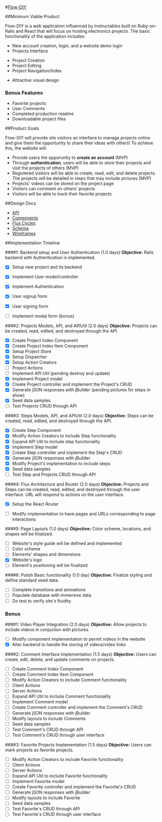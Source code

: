 #[Flow-DIY](http://flow-diy.herokuapp.com/)

##Minimum Viable Product

Flow-DIY is a web application influenced by Instructables built on Ruby-on-Rails and React that will focus on hosting electronics projects. The basic functionality of the application includes:

 - New account creation, login, and a website demo login
 - Projects Interface
  * Project Creation
  * Project Editing
  * Project Navigation/Index
 - Attractive visual design

### Bonus Features
 - Favorite projects
 - User Comments
 - Completed production readme
 - Downloadable project files

##Product Goals

Flow-DIY will provide site visitors an interface to manage projects online and give them the opportunity to share their ideas with others! To achieve this, the website will:

 - Provide users the opporunity to **create an account** (MVP)
 - Through **authentication**, users will be able to store their projects and visit the projects of others (MVP)
 - Registered visitors will be able to create, read, edit, and delete projects. The projects will be detailed in steps that may include pictures (MVP)
 - Projects' videos can be stored on the project page
 - Visitors can comment on others' projects
 - Visitors will be able to track their favorite projects

##Design Docs
- [API](https://github.com/RodCardenas/Flow-DIY/blob/master/docs/API.md)
- [Components](https://github.com/RodCardenas/Flow-DIY/blob/master/docs/components.md)
- [Flux Cycles](https://github.com/RodCardenas/Flow-DIY/blob/master/docs/flux_cycles.md)
- [Schema](https://github.com/RodCardenas/Flow-DIY/blob/master/docs/schema.md)
- [Wireframes](https://github.com/RodCardenas/Flow-DIY/blob/master/docs/Wireframes/layouts.md)

##Implementation Timeline

####1: Backend setup and User Authentication (1.0 days)
**Objective:** Rails backend with Authentication is implemented.

 - [x] Setup new project and its backend
 - [x] Implement User model/controller
 - [x] Implement Authentication
 - [x] User signup form
 - [x] User signing form
 - [ ] Implement modal form (bonus)


####2: Projects Models, API, and APIUtil (2.0 days)
**Objective:** Projects can be created, read, edited, and destroyed through the API.

 - [x] Create Project Index Component
 - [x] Create Project Index Item Component
 - [x] Setup Project Store
 - [x] Setup Dispatcher
 - [x] Setup Action Creators
 - [ ] Project Actions
 - [ ] Implement API Util (pending destroy and update)
 - [x] Implement Project model
 - [x] Create Project controller and implement the Project's CRUD
 - [x] Generate jSON responses with jBuilder (pending pictures for steps in show)
 - [x] Seed data samples
 - [ ] Test Projects CRUD through API

####3: Steps Models, API, and APIUtil (2.0 days)
**Objective:** Steps can be created, read, edited, and destroyed through the API.

 - [x] Create Step Component
 - [x] Modify Action Creators to include Step functionality
 - [x] Expand API Util to include step functionality
 - [x] Implement Step model
 - [x] Create Step controller and implement the Step's CRUD
 - [x] Generate jSON responses with jBuilder
 - [x] Modify Project's implementation to include steps
 - [x] Seed data samples
 - [ ] Test Step and Projects CRUD through API

####4: Flux Architecture and Router (2.0 days)
**Objective:** Projects and Steps can be created, read, edited, and destroyed through the user interface. URL will respond to actions on the user interface.

 - [x] Setup the React Router
 - [ ] Modify implementation to have pages and URLs corresponding to page interactions


####5: Page Layouts (1.0 days)
**Objective:** Color scheme, locations, and shapes will be finalized.

 - [ ] Website's style guide will be defined and implemented
 - [ ] Color scheme
 - [ ] Elements' shapes and dimensions
 - [x] Website's logo
 - [ ] Element's positioning will be finalized

####6: Polish Basic functionality (1.0 day)
**Objective:** Finalize styling and define standard seed data.

 - [ ] Complete transitions and animations
 - [ ] Populate database with immersive data
 - [ ] Do test to verify site's fluidity

### Bonus

####1: Video Player Integration (2.0 days)
**Objective:** Allow projects to include videos in conjuction with pictures.

 - [ ] Modify component implementation to permit videos in the website
 - [x] Alter backend to handle the storing of videos/video links

####2: Comment Interface Implementation (1.5 days)
**Objective:** Users can create, edit, delete, and update comments on projects.

 - [ ] Create Comment Index Component
 - [ ] Create Comment Index Item Component
 - [ ] Modify Action Creators to include Comment functionality
 - [ ] Client Actions
 - [ ] Server Actions
 - [ ] Expand API Util to include Comment functionality
 - [ ] Implement Comment model
 - [ ] Create Comment controller and implement the Comment's CRUD
 - [ ] Generate jSON responses with jBuilder
 - [ ] Modify layouts to include Comments
 - [ ] Seed data samples
 - [ ] Test Comment's CRUD through API
 - [ ] Test Comment's CRUD through user interface

####3: Favorite Projects Implementation (1.5 days)
**Objective:** Users can mark projects as favorite projects.

 - [ ] Modify Action Creators to include Favorite functionality
 - [ ] Client Actions
 - [ ] Server Actions
 - [ ] Expand API Util to include Favorite functionality
 - [ ] Implement Favorite model
 - [ ] Create Favorite controller and implement the Favorite's CRUD
 - [ ] Generate jSON responses with jBuilder
 - [ ] Modify layouts to include Favorite
 - [ ] Seed data samples
 - [ ] Test Favorite's CRUD through API
 - [ ] Test Favorite's CRUD through user interface
